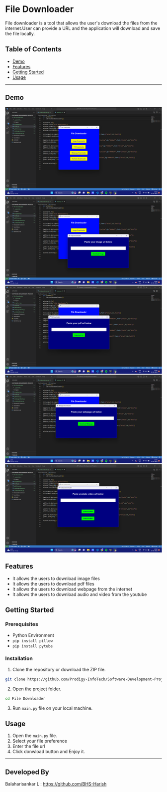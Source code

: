 # File Downloader

File downloader is a tool that allows the user's download the files from the internet.User can provide a URL and the application will download and save the file locally.

## Table of Contents
- [Demo](#demo)
- [Features](#features)
- [Getting Started](#getting-started)
- [Usage](#usage)

---

## Demo
![Screenshot (205)](./images/Screenshot1.png)
![Screenshot (205)](./images/Screenshot2.png)
![Screenshot (205)](./images/Screenshot3.png)
![Screenshot (205)](./images/Screenshot4.png)
![Screenshot (205)](./images/Screenshot5.png)



## Features

- It allows the users to download image files 
- It allows the users to download pdf files 
- It allows the users to download webpage from the internet
- It allows the users to download audio and video from the youtube

## Getting Started

### Prerequisites

- Python Environment
- `pip install pillow` 
- `pip install pytube`

### Installation

1. Clone the repository or download the ZIP file.

```bash
git clone https://github.com/Prodigy-InfoTech/Software-Development-Projects.git
```

2. Open the project folder.

```bash
cd File Downloader
```

3. Run `main.py` file on your local machine.

## Usage

1. Open the `main.py` file.
2. Select your file preference 
3. Enter the file url
4. Click donwload button and Enjoy it.
---

## Developed By
Balaharisankar L :  https://github.com/BHS-Harish
